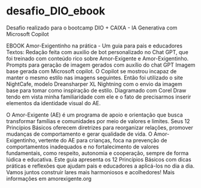 # desafio_DIO_ebook
Desafio realizado para o bootcamp DIO + CAIXA - IA Generativa com Microsoft Copilot

EBOOK Amor-Exigentinho na prática - Um guia para pais e educadores
Textos: Redação feita com auxilio de bot personalizado no Chat GPT, que foi treinado com conteúdo rico sobre Amor-Exigente e Amor-Exigentinho.
Prompts para geração de imagem gerados com auxílio do chat GPT
Imagem base gerada com Microsoft copilot. O Copilot se mostrou incapaz de manter o mesmo estilo nas imagens seguintes. Então foi utilizado o site NightCafe, modelo Dreansharper XL Nightning com o envio da imagem base para tomar como inspiração de estilo.
Diagramado com Corel Draw tendo em vista minha familiaridade com ele e o fato de precisarmos inserir elementos da identidade visual do AE.

O Amor-Exigente (AE) é um programa de apoio e orientação que busca transformar famílias e comunidades por meio de valores e limites. Seus 12 Princípios Básicos oferecem diretrizes para reorganizar relações, promover mudanças de comportamento e gerar qualidade de vida.
O Amor-Exigentinho, vertente do AE para crianças, foca na prevenção de comportamentos inadequados e no fortalecimento de valores fundamentais, como respeito, autonomia e cooperação, sempre de forma lúdica e educativa.
Este guia apresenta os 12 Princípios Básicos com dicas práticas e reflexões que ajudam pais e educadores a aplicá-los no dia a dia. Vamos juntos construir lares mais harmoniosos e acolhedores!
Mais informações em amorexigente.org
